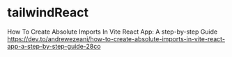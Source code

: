 # tailwindReact

How To Create Absolute Imports In Vite React App: A step-by-step Guide
https://dev.to/andrewezeani/how-to-create-absolute-imports-in-vite-react-app-a-step-by-step-guide-28co